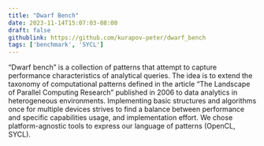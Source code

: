 ```yaml
---
title: "Dwarf Bench"
date: 2023-11-14T15:07:03-08:00
draft: false
githublink: https://github.com/kurapov-peter/dwarf_bench
tags: ['benchmark', 'SYCL']
---
```


“Dwarf bench” is a collection of patterns that attempt to capture
performance characteristics of analytical queries. The idea is to extend
the taxonomy of computational patterns defined in the article “The
Landscape of Parallel Computing Research” published in 2006 to data
analytics in heterogeneous environments. Implementing basic structures
and algorithms once for multiple devices strives to find a balance
between performance and specific capabilities usage, and implementation
effort. We chose platform-agnostic tools to express our language of
patterns (OpenCL, SYCL).




